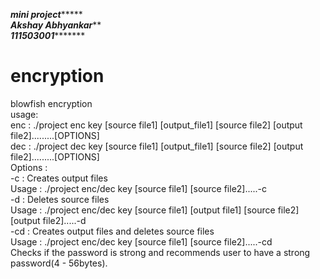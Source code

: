 *********mini project**************<br>
*********Akshay Abhyankar***********<br>
*******111503001**************<br>
# encryption<br>
blowfish encryption<br>
usage:<br>
enc : ./project enc key [source file1] [output_file1] [source file2] [output file2].........[OPTIONS]<br>
dec : ./project dec key [source file1] [output_file1] [source file2] [output file2].........[OPTIONS]<br>
Options :<br>
-c : Creates output files<br>
Usage : ./project enc/dec key [source file1] [source file2].....-c<br>
-d : Deletes source files<br>
Usage : ./project enc/dec key [source file1] [output file1] [source file2] [output file2].....-d<br>
-cd : Creates output files and deletes source files<br>
Usage : ./project enc/dec key [source file1] [source file2].....-cd<br>
Checks if the password is strong and recommends user to have a strong password(4 - 56bytes).<br>
